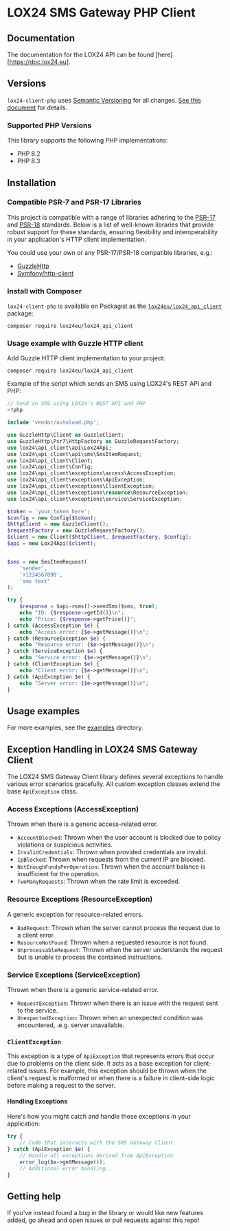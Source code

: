 # LOX24 SMS Gateway PHP Client

## Documentation

The documentation for the LOX24 API can be found [here][https://doc.lox24.eu].

## Versions

`lox24-client-php` uses [Semantic Versioning](https://semver.org) for all changes. [See this document](VERSIONS.md) for details.

### Supported PHP Versions

This library supports the following PHP implementations:

- PHP 8.2
- PHP 8.3

## Installation

### Compatible PSR-7 and PSR-17 Libraries

This project is compatible with a range of libraries adhering to the [PSR-17](https://www.php-fig.org/psr/psr-17/) and [PSR-18](https://www.php-fig.org/psr/psr-18/) standards. 
Below is a list of well-known libraries that provide robust support for these standards, 
ensuring flexibility and interoperability in your application's HTTP client implementation.

You could use your own or any PSR-17/PSR-18 compatible libraries, e.g.:

- [GuzzleHttp](https://github.com/guzzle/guzzle)
- [Symfony/http-client](https://symfony.com/doc/current/http_client.html#psr-18-and-psr-17)


### Install with Composer
`lox24-client-php` is available on Packagist as the [`lox24eu/lox24_api_client`](https://packagist.org/packages/lox24eu/lox24_api_client) package:

```shell
composer require lox24eu/lox24_api_client
```

### Usage example with Guzzle HTTP client

Add Guzzle HTTP client implementation to your project:

```shell
composer require lox24eu/lox24_api_client
```

Example of the script which sends an SMS using LOX24's REST API and PHP:

```php
// Send an SMS using LOX24's REST API and PHP
<?php

include 'vendor/autoload.php';

use GuzzleHttp\Client as GuzzleClient;
use GuzzleHttp\Psr7\HttpFactory as GuzzleRequestFactory;
use lox24\api_client\api\Lox24Api;
use lox24\api_client\api\sms\SmsItemRequest;
use lox24\api_client\Client;
use lox24\api_client\Config;
use lox24\api_client\exceptions\access\AccessException;
use lox24\api_client\exceptions\ApiException;
use lox24\api_client\exceptions\ClientException;
use lox24\api_client\exceptions\resource\ResourceException;
use lox24\api_client\exceptions\service\ServiceException;

$token = 'your_token_here';
$config = new Config($token);
$httpClient = new GuzzleClient();
$requestFactory = new GuzzleRequestFactory();
$client = new Client($httpClient, $requestFactory, $config);
$api = new Lox24Api($client);


$sms = new SmsItemRequest(
    'sender',
    '+1234567890',
    'sms text'
);

try {
    $response = $api->sms()->sendSms($sms, true);
    echo "ID: {$response->getId()}\n";
    echo "Price: {$response->getPrice()}";
} catch (AccessException $e) {
    echo "Access error: {$e->getMessage()}\n";
} catch (ResourceException $e) {
    echo "Resource error: {$e->getMessage()}\n";
} catch (ServiceException $e) {
    echo "Service error: {$e->getMessage()}\n";
} catch (ClientException $e) {
    echo "Client error: {$e->getMessage()}\n";
} catch (ApiException $e) {
    echo "Server error: {$e->getMessage()}\n";
}

```

## Usage examples

For more examples, see the [examples](examples) directory.

## Exception Handling in LOX24 SMS Gateway Client

The LOX24 SMS Gateway Client library defines several exceptions to handle various error scenarios gracefully. 
All custom exception classes extend the base `ApiException` class.

### Access Exceptions (AccessException)
Thrown when there is a generic access-related error.
- `AccountBlocked`: Thrown when the user account is blocked due to policy violations or suspicious activities.
- `InvalidCredentials`: Thrown when provided credentials are invalid.
- `IpBlocked`: Thrown when requests from the current IP are blocked.
- `NotEnoughFundsPerOperation`: Thrown when the account balance is insufficient for the operation.
- `TwoManyRequests`: Thrown when the rate limit is exceeded.

### Resource Exceptions (ResourceException)
A generic exception for resource-related errors.
- `BadRequest`: Thrown when the server cannot process the request due to a client error.
- `ResourceNotFound`: Thrown when a requested resource is not found.
- `UnprocessableRequest`: Thrown when the server understands the request but is unable to process the contained instructions.

### Service Exceptions (ServiceException)
Thrown when there is a generic service-related error.
- `RequestException`: Thrown when there is an issue with the request sent to the service.
- `UnexpectedException`: Thrown when an unexpected condition was encountered, .e.g. server unavailable.

### `ClientException`
This exception is a type of `ApiException` that represents errors that occur due to problems on the client side. 
It acts as a base exception for client-related issues. 
For example, this exception should be thrown when the client's request is malformed or 
when there is a failure in client-side logic before making a request to the server.


#### Handling Exceptions

Here's how you might catch and handle these exceptions in your application:

```php
try {
    // Code that interacts with the SMS Gateway Client
} catch (ApiException $e) {
    // Handle all exceptions derived from ApiException
    error_log($e->getMessage());
    // Additional error handling...
}

```


## Getting help

If you've instead found a bug in the library or would like new features added, go ahead and open issues or pull requests against this repo!
